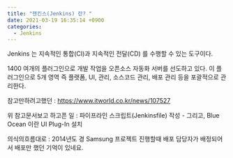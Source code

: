 ```yaml
---
title: "젠킨스(Jenkins) 란? "
date: 2021-03-19 16:35:14 +0900
categories:
  - Jenkins
---
```

Jenkins 는 지속적인 통합(CI)과 지속적인 전달(CD) 를 수행할 수 있는 도구이다.

1400 여개의 플러그인으로 개발 작업을 오픈소스 자동화 서버를 선도하고 있다. 이 플러그인으로 5개 영역 즉 플랫폼, UI, 관리, 소스코드 관리, 배포 관리 등을 
포괄적으로 관리한다.

참고만하려고했던 : https://www.itworld.co.kr/news/107527

위 참고문서보고 하고픈 일 : 파이프라인 스크립트(Jenkinsfile) 작성 -  그리고, Blue Ocean 이란 UI Plug-In 설치 

의식의흐름대로 : 2014년도 경 Samsung 프로젝트 진행할때 배포 담당자가 배정되어서 배포만 했던 기억이 있네요.



